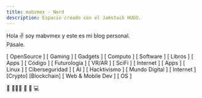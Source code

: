 ```yaml
---
title: mabvmex - Nerd
description: Espacio creado con el Jamstack HUGO.
---
```


Hola ✌️  soy mabvmex y este es mi blog personal. \
Pásale.

[ OpenSource ] [ Gaming ] [ Gadgets ] [ Computo ] [ Software ] [ Libros ] [ Apps ] [ Código ] [ Futurología ] [ VR/AR ] [ SciFi ] [ Internet ] [ Apps ] [ Linux ] [ Ciberseguridad ] [ AI ] [ Hacktivismo ] [ Mundo Digital ] [ Internet ] [Crypto] [Blockchain] [ Web & Mobile Dev ] [ OS ]

🚀 🧑🏽‍💻 🌮 🍕 💻
